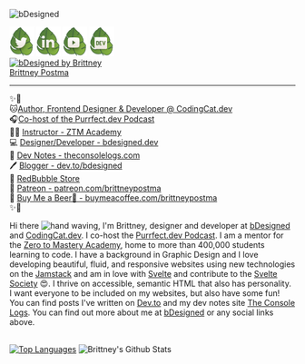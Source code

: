 
![bDesigned](https://pbs.twimg.com/profile_banners/36686876/1622754116/1500x500)

[![Brittney Postma | Twitter](./img/twitter.png)](https://twitter.com/brittneypostma)
[![Brittney Postma | LinkedIn](./img/linkedin.png)](https://www.linkedin.com/in/brittney-postma-868928178/)
[![Brittney Postma | YouTube](./img/youtube.png)](https://www.youtube.com/channel/UCyvOaBoW3Jti69U4Gw1ci9Q)
[![Brittney Postma | Dev.to](./img/dev.png)](https://dev.to/bdesigned)
<br/>
[![bDesigned by Brittney](https://console-logs.netlify.app/dev.png)](https://www.brittneypostma.com) <br/>
[Brittney Postma](https://brittneypostma.com)
<hr/>

✨🌈<br/>
🐱[Author, Frontend Designer & Developer @ CodingCat.dev](https://codingcat.dev/)<br/>
🎧[Co-host of the Purrfect.dev Podcast](https://purrfect.dev/)<br/>
👩‍🏫 [Instructor - ZTM Academy](https://academy.zerotomastery.io/?affcode=441520_gjue7n-1)<br/>
💻 [Designer/Developer - bdesigned.dev](https://bdesigned.dev)<br/>
📰 [Dev Notes - theconsolelogs.com](https://theconsolelogs.com)<br/>
🖊 [Blogger - dev.to/bdesigned](https://dev.to/bdesigned)<br/>
🎈 [RedBubble Store](https://www.redbubble.com/people/bDesigned/shop?asc=u)<br/>
🎉 [Patreon - patreon.com/brittneypostma](https://patreon.com/brittneypostma)<br/>
🙌 [Buy Me a Beer🍻 - buymeacoffee.com/brittneypostma](https://www.buymeacoffee.com/brittneypostma)<br/>
✨🌈

Hi there <img src="https://raw.githubusercontent.com/iampavangandhi/iampavangandhi/master/gifs/Hi.gif" style="max-width:100%;" width="30px" alt="hand waving">, I'm Brittney, designer and developer at [bDesigned](https://www.bdesigned.dev/) and [CodingCat.dev](https://codingcat.dev). I co-host the [Purrfect.dev Podcast](https://purrfect.dev). I am a mentor for the [Zero to Mastery Academy](https://academy.zerotomastery.io/?affcode=441520_gjue7n-1), home to more than 400,000 students learning to code. I have a background in Graphic Design and I love developing beautiful, fluid, and responsive websites using new technologies on the [Jamstack](https://jamstack.org/) and am in love with [Svelte](https://svelte.dev) and contribute to the [Svelte Society](https://sveltesociety.dev) 😍. I thrive on accessible, semantic HTML that also has personality. I want everyone to be included on my websites, but also have some fun! You can find posts I've written on [Dev.to](https://dev.to/bdesigned) and my dev notes site [The Console Logs](https://theconsolelogs.com/). You can find out more about me at [bDesigned](https://www.bdesigned.dev/) or any social links above.<br/><br/>

[![Top Languages](https://github-readme-stats.vercel.app/api/top-langs/?username=brittneypostma)](https://github.com/brittneypostma)
![Brittney's Github Stats](https://github-readme-stats.vercel.app/api?username=brittneypostma&count_private=true&show_icons=true)



